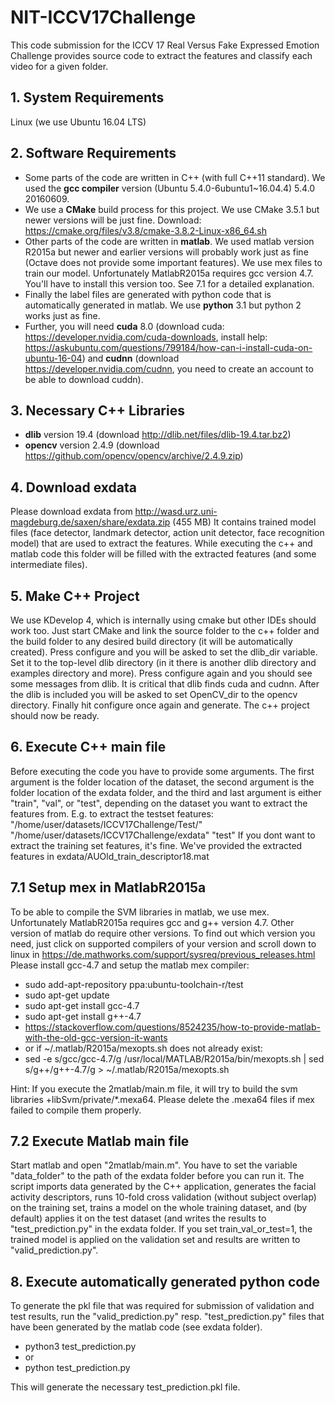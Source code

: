 # NIT-ICCV17Challenge
This code submission for the ICCV 17 Real Versus Fake Expressed Emotion Challenge provides source code to extract the features and classify each video for a given folder.

## 1. System Requirements
Linux (we use Ubuntu 16.04 LTS)

## 2. Software Requirements
   * Some parts of the code are written in C++ (with full C++11 standard). We used the **gcc compiler** version (Ubuntu 5.4.0-6ubuntu1~16.04.4) 5.4.0 20160609.
   * We use a **CMake** build process for this project. We use CMake 3.5.1 but newer versions will be just fine. Download: https://cmake.org/files/v3.8/cmake-3.8.2-Linux-x86_64.sh
   * Other parts of the code are written in **matlab**. We used matlab version R2015a but newer and earlier versions will probably work just as fine (Octave does not provide some important features). We use mex files to train our model. Unfortunately MatlabR2015a requires gcc version 4.7. You'll have to install this version too. See 7.1 for a detailed explanation.
   * Finally the label files are generated with python code that is automatically generated in matlab. We use **python** 3.1 but python 2 works just as fine.
   * Further, you will need **cuda** 8.0 (download cuda: https://developer.nvidia.com/cuda-downloads, install help: https://askubuntu.com/questions/799184/how-can-i-install-cuda-on-ubuntu-16-04) and **cudnn** (download https://developer.nvidia.com/cudnn, you need to create an account to be able to download cuddn).

## 3. Necessary C++ Libraries
   * **dlib** version 19.4 (download http://dlib.net/files/dlib-19.4.tar.bz2)
   * **opencv** version 2.4.9  (download https://github.com/opencv/opencv/archive/2.4.9.zip)

## 4. Download exdata
Please download exdata from http://wasd.urz.uni-magdeburg.de/saxen/share/exdata.zip (455 MB)
It contains trained model files (face detector, landmark detector, action unit detector, face recognition model) that are used to extract the features. While executing the c++ and matlab code this folder will be filled with the extracted features (and some intermediate files).

## 5. Make C++ Project
We use KDevelop 4, which is internally using cmake but other IDEs should work too.
Just start CMake and link the source folder to the c++ folder and the build folder to any desired build directory (it will be automatically created).
Press configure and you will be asked to set the dlib_dir variable. Set it to the top-level dlib directory (in it there is another dlib directory and examples directory and more).
Press configure again and you should see some messages from dlib.
It is critical that dlib finds cuda and cudnn.
After the dlib is included you will be asked to set OpenCV_dir to the opencv directory.
Finally hit configure once again and generate. The c++ project should now be ready.

## 6. Execute C++ main file
Before executing the code you have to provide some arguments. The first argument is the folder location of the dataset, the second argument is the folder location of the exdata folder, and the third and last argument is either "train", "val", or "test", depending on the dataset you want to extract the features from.
E.g. to extract the testset features: "/home/user/datasets/ICCV17Challenge/Test/" "/home/user/datasets/ICCV17Challenge/exdata" "test"
If you dont want to extract the training set features, it's fine. We've provided the extracted features in exdata/AUOld_train_descriptor18.mat

## 7.1 Setup mex in MatlabR2015a
To be able to compile the SVM libraries in matlab, we use mex. Unfortunately MatlabR2015a requires gcc and g++ version 4.7. Other version of matlab do require other versions. To find out which version you need, just click on supported compilers of your version and scroll down to linux in https://de.mathworks.com/support/sysreq/previous_releases.html 
Please install gcc-4.7 and setup the matlab mex compiler:
   * sudo add-apt-repository ppa:ubuntu-toolchain-r/test
   * sudo apt-get update
   * sudo apt-get install gcc-4.7
   * sudo apt-get install g++-4.7
   * https://stackoverflow.com/questions/8524235/how-to-provide-matlab-with-the-old-gcc-version-it-wants
   * or if ~/.matlab/R2015a/mexopts.sh does not already exist:
   * sed -e s/gcc/gcc-4.7/g /usr/local/MATLAB/R2015a/bin/mexopts.sh | sed s/g\+\+/g\+\+-4.7/g > ~/.matlab/R2015a/mexopts.sh

Hint: If you execute the 2matlab/main.m file, it will try to build the svm libraries +libSvm/private/*.mexa64. Please delete the .mexa64 files if mex failed to compile them properly.

## 7.2 Execute Matlab main file
Start matlab and open "2matlab/main.m".
You have to set the variable "data_folder" to the path of the exdata folder before you can run it.
The script imports data generated by the C++ application, generates the facial activity descriptors, runs 10-fold cross validation (without subject overlap) on the training set, trains a model on the whole training dataset, and (by default) applies it on the test dataset (and writes the results to "test_prediction.py" in the exdata folder.
If you set train_val_or_test=1, the trained model is applied on the validation set and results are written to "valid_prediction.py".

## 8. Execute automatically generated python code
To generate the pkl file that was required for submission of validation and test results, run the "valid_prediction.py" resp. "test_prediction.py" files that have been generated by the matlab code (see exdata folder).
   * python3 test_prediction.py
   * or
   * python test_prediction.py

This will generate the necessary test_prediction.pkl file.

